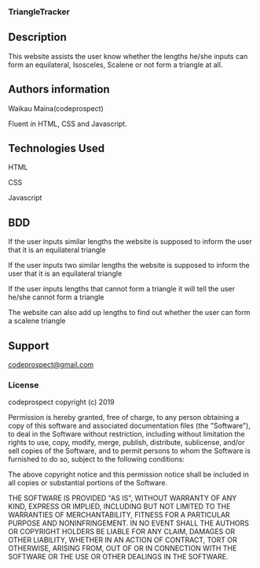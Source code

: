 ### TriangleTracker

## Description

This website assists the user know whether the lengths he/she inputs can form an equilateral, Isosceles, Scalene or not form a triangle at all.

## Authors information

 Waikau Maina(codeprospect)
 
 Fluent in HTML, CSS and Javascript.


## Technologies Used
HTML

CSS

Javascript

## BDD
If the user inputs similar lengths the website is supposed to inform the user that it is an equilateral triangle

If the user inputs two similar lengths the website is supposed to inform the user that it is an equilateral triangle

If the user inputs lengths that cannot form a triangle it will tell the user he/she cannot form a triangle

The website can also add up lengths to find out whether the user can form a scalene triangle

## Support
codeprospect@gmail.com


### License

codeprospect copyright (c) 2019

Permission is hereby granted, free of charge, to any person obtaining a copy of this software and associated documentation files (the "Software"), to deal in the Software without restriction, including without limitation the rights to use, copy, modify, merge, publish, distribute, sublicense, and/or sell copies of the Software, and to permit persons to whom the Software is furnished to do so, subject to the following conditions:

The above copyright notice and this permission notice shall be included in all copies or substantial portions of the Software.

THE SOFTWARE IS PROVIDED "AS IS", WITHOUT WARRANTY OF ANY KIND, EXPRESS OR IMPLIED, INCLUDING BUT NOT LIMITED TO THE WARRANTIES OF MERCHANTABILITY, FITNESS FOR A PARTICULAR PURPOSE AND NONINFRINGEMENT. IN NO EVENT SHALL THE AUTHORS OR COPYRIGHT HOLDERS BE LIABLE FOR ANY CLAIM, DAMAGES OR OTHER LIABILITY, WHETHER IN AN ACTION OF CONTRACT, TORT OR OTHERWISE, ARISING FROM, OUT OF OR IN CONNECTION WITH THE SOFTWARE OR THE USE OR OTHER DEALINGS IN THE SOFTWARE.
